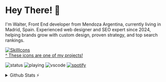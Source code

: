 # Hey There! 👋
I'm Walter, Front End developer from Mendoza Argentina, currently living in Madrid, Spain.
Experienced web designer and SEO expert since 2024, helping brands grow with custom design, 
proven strategy, and top search rankings.

[![SkillIcons](https://skillicons.dev/icons?i=js,react,angular,ts,css,sass,astro,vue,nextjs,threejs,appwrite,figma,stackoverflow,vite,tailwind,bootstrap,npm,nodejs,supabase,github,aws,mongodb,vercel,wordpress)](https://skillicons.dev)<br/>
[^ These icons are one of my projects!](https://github.com/WalterUpgrade?tab=repositories)


![status](https://nocache.advaith.workers.dev?url=https://img.shields.io/endpoint?url=https://dev.discordprofiles.me/api/badge/status/276544649148235776?simple=true)
![playing](https://nocache.advaith.workers.dev?url=https://img.shields.io/endpoint?url=https://dev.discordprofiles.me/api/badge/playing/276544649148235776)
![vscode](https://nocache.advaith.workers.dev?url=https://img.shields.io/endpoint?url=https://dev.discordprofiles.me/api/badge/vscode/276544649148235776)
[![spotify](https://nocache.advaith.workers.dev?url=https://img.shields.io/endpoint?url=https://dev.discordprofiles.me/api/badge/spotify/276544649148235776)](https://dev.discordprofiles.me/openspotify/276544649148235776)


<details>
  <summary>Github Stats ⚡</summary>
  
  <a href="#">![Github stats](https://github-readme-stats.vercel.app/api?username=WalterUpgrade&theme=blueberry&count_private=true&hide_border=true&line_height=20)</a>
  <a href="#">![Top Langs](https://github-readme-stats.vercel.app/api/top-langs/?username=WalterUpgrade&layout=compact&theme=blueberry&count_private=true&hide_border=true)</a>
</details>

